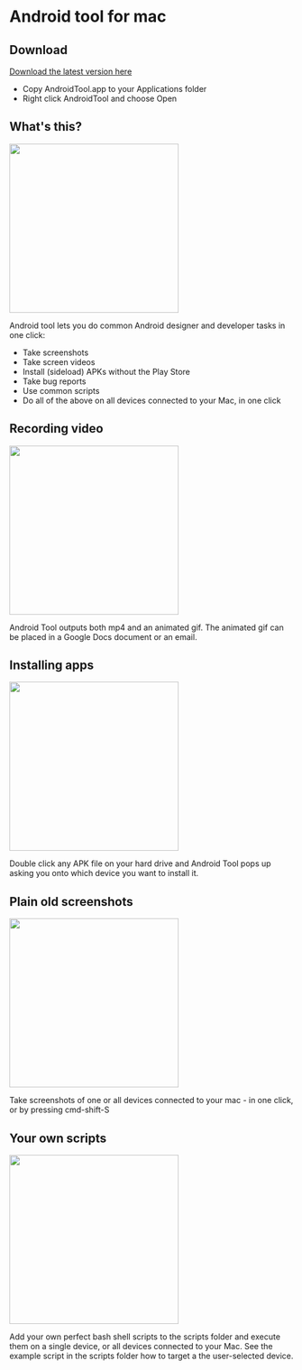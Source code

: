 # Android tool for mac

## Download
[Download the latest version here](https://github.com/mortenjust/androidtool-mac/releases/)

* Copy AndroidTool.app to your Applications folder
* Right click AndroidTool and choose Open

## What's this? 
<img src="https://raw.githubusercontent.com/mortenjust/androidtool-mac/master/Demos/plugging%20in.gif" width=300>

Android tool lets you do common Android designer and developer tasks in one click:
* Take screenshots
* Take screen videos
* Install (sideload) APKs without the Play Store
* Take bug reports
* Use common scripts
* Do all of the above on all devices connected to your Mac, in one click

## Recording video
<img src="https://raw.githubusercontent.com/mortenjust/androidtool-mac/master/Demos/phonerecording.gif" width=300>

Android Tool outputs both mp4 and an animated gif. The animated gif can be placed in a Google Docs document or an email. 

## Installing apps
<img src="https://raw.githubusercontent.com/mortenjust/androidtool-mac/master/Demos/installapk.gif" width=300>

Double click any APK file on your hard drive and Android Tool pops up asking you onto which device you want to install it. 

## Plain old screenshots
<img src="https://raw.githubusercontent.com/mortenjust/androidtool-mac/master/Demos/dualscreenshot.gif" width=300>

Take screenshots of one or all devices connected to your mac - in one click, or by pressing cmd-shift-S

## Your own scripts
<img src="https://raw.githubusercontent.com/mortenjust/androidtool-mac/master/Demos/scriptsfolder.gif" width=300>

Add your own perfect bash shell scripts to the scripts folder and execute them on a single device, or all devices connected to your Mac. See the example script in the scripts folder how to target a the user-selected device. 
